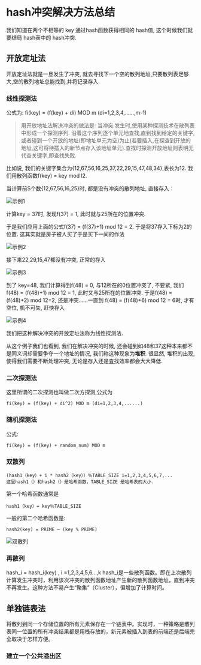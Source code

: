 # hash冲突解决方法总结

我们知道在两个不相等的 key 通过hash函数获得相同的 hash值, 这个时候我们就要结局 hash表中的 hash冲突. 

## 开放定址法

开放定址法就是一旦发生了冲突, 就去寻找下一个空的散列地址,只要散列表足够大,空的散列地址总能找到,并将记录存入.

### 线性探测法
公式为:
    fi(key) = (f(key) + di) MOD m (di=1,2,3,4,......,m-1)

> 用开放地址法解决冲突的做法是: 当冲突.发生时,使用某种探测技术在散列表中形成一个探测序列. 沿着这个序列逐个单元地查找,直到找到给定的关键字,或者碰到一个开放的地址(即地址单元为空)为止(若要插入,在探查到开放的地址,这可将待插入的新节点存入该地址单元).查找时探测开放地址则表明无代查关键字,即查找失败.

比如说, 我们的关键字集合为{12,67,56,16,25,37,22,29,15,47,48,34},表长为12. 我们用散列函数f(key) = key mod l2.

当计算前S个数{12,67,56,16,25}时, 都是没有冲突的散列地址, 直接存入：

![示例1](https://copie.cn/usr/uploads/2018/05/3709080849.png)

计算key = 37时, 发现f(37) = 1, 此时就与25所在的位置冲突. 

于是我们应用上面的公式f(37) = (f(37)+1) mod 12 = 2. 于是将37存入下标为2的位置. 这其实就是房子被人买了于是买下一间的作法

![示例2](https://copie.cn/usr/uploads/2018/05/3039543033.png)


接下来22,29,15,47都没有冲突, 正常的存入

![示例3](https://copie.cn/usr/uploads/2018/05/1731229398.png)

到了 key=48, 我们计算得到f(48) = 0, 与12所在的0位置冲突了, 不要紧, 我们f(48) = (f(48)+1) mod 12 = 1, 此时又与25所在的位置冲突. 于是f(48) = (f(48)+2) mod 12=2, 还是冲突……一直到 f(48) = (f(48)+6) mod 12 = 6时, 才有空位, 机不可失, 赶快存入

![示例4](https://copie.cn/usr/uploads/2018/05/2762526015.png)

我们把这种解决冲突的开放定址法称为线性探测法.

从这个例子我们也看到, 我们在解决冲突的时候, 还会碰到如48和37这种本来都不是同义词却需要争夺一个地址的情况, 我们称这种现象为**堆积**. 很显然, 堆积的出现, 使得我们需要不断处理冲突, 无论是存入还是査找效率都会大大降低. 


### 二次探测法

这里所谓的二次探测也叫做二次方探测,公式为

    fi(key) = (f(key) + di^2) MOD m (di=1,2,3,4,......)

### 随机探测法

公式:

    fi(key) = (f(key) + random_num) MOD m

### 双散列
    
    (hash1（key）+ i * hash2（key））％TABLE_SIZE i=1,2,3,4,5,6,7,...
    这里hash1（）和hash2（）是哈希函数，TABLE_SIZE 是哈希表的大小.

第一个哈希函数通常是 

    hash1（key）= key％TABLE_SIZE

一般的第二个哈希函数是: 

    hash2(key) = PRIME – (key % PRIME)

![双散列](https://copie.cn/usr/uploads/2018/05/1279774106.gif)

### 再散列

hash_i = hash_i(key) , i =1,2,3,4,5,6...,k hash_i是一些散列函数。即在上次散列计算发生冲突时，利用该次冲突的散列函数地址产生新的散列函数地址，直到冲突不再发生。这种方法不易产生“聚集”（Cluster），但增加了计算时间。

## 单独链表法

将散列到同一个存储位置的所有元素保存在一个链表中。实现时，一种策略是散列表同一位置的所有冲突结果都是用栈存放的，新元素被插入到表的前端还是后端完全取决于怎样方便。


### 建立一个公共溢出区